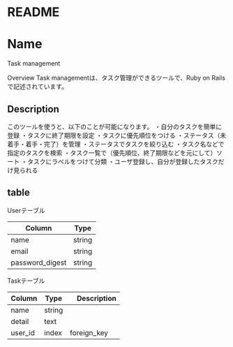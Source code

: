 # README
Name
====
Task management

Overview
Task managementは、タスク管理ができるツールで、Ruby on Railsで記述されています。

## Description
このツールを使うと、以下のことが可能になります。
・自分のタスクを簡単に登録
・タスクに終了期限を設定
・タスクに優先順位をつける
・ステータス（未着手・着手・完了）を管理
・ステータスでタスクを絞り込む
・タスク名などで指定のタスクを検索
・タスク一覧で（優先順位、終了期限などを元にして）ソート
・タスクにラベルをつけて分類
・ユーザ登録し、自分が登録したタスクだけ見られる

## table
Userテーブル

|  Column   |  Type    |
| --------  | -------- |
|  name     |  string  |
|  email    |  string  |
| password_digest | string |

Taskテーブル

|  Column   |  Type    |　Description |
| --------  | -------- | ------------ |
| name      | string   |              |
| detail    | text     |              |
| user_id   | index    | foreign_key  |
